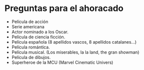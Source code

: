 ﻿# Preguntas para el ahoracado

- Película de acción
- Serie americana
- Actor nominado a los Oscar.
- Película de ciencia ficción.
- Película española (8 apellidos vascos, 8 apellidos catalanes…)
- Película romántica.
- Película musical. (Los miserables, la la land, the gran showman)
- Película de dibujos.
- Superheroe de la MCU (Marvel Cinematic Univers)



